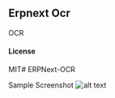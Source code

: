 ## Erpnext Ocr

OCR

#### License

MIT# ERPNext-OCR

Sample Screenshot
![alt text](https://raw.githubusercontent.com/jvfiel/ERPNext-OCR/blob/master/erpnext_ocr/erpnext_ocr/Selection_046.png)